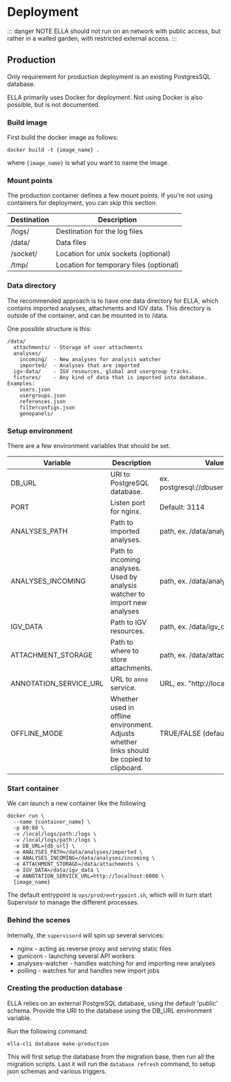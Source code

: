 # Deployment

::: danger NOTE
ELLA should not run on an network with public access, but rather in a walled garden, with restricted external access.
:::

## Production

Only requirement for production deployment is an existing PostgresSQL database.

ELLA primarily uses Docker for deployment. Not using Docker is also possible, but is not documented.

### Build image

First build the docker image as follows:

```
docker build -t {image_name} .
```

where `{image_name}` is what you want to name the image.

### Mount points

The production container defines a few mount points.
If you're not using containers for deployment, you can skip this section.

| Destination	| Description  	                          |
|------------	|----------------------	                  |
| /logs/      | Destination for the log files           |
| /data/      | Data files           	                  |
| /socket/    | Location for unix sockets (optional)    |
| /tmp/       | Location for temporary files (optional) |


### Data directory

The recommended approach is to have one data directory for ELLA, which contains imported analyses, attachments and IGV data. This directory is outside of the container, and can be mounted in to /data.

One possible structure is this:

```
/data/
  attachments/ - Storage of user attachments
  analyses/
    incoming/  - New analyses for analysis watcher
    imported/  - Analyses that are imported
  igv-data/    - IGV resources, global and usergroup tracks.
  fixtures/    - Any kind of data that is imported into database. Examples:
    users.json
    usergroups.json
    references.json
    filterconfigs.json
    genepanels/

```

### Setup environment

There are a few environment variables that should be set.

| Variable  	    | Description  	                                 | Values  |
|------------	    | ---------------------------------------------- | ------  |
| DB_URL    | URI to PostgreSQL database.	                         | ex. postgresql://dbuser@host/dbname   |
| PORT      | Listen port for nginx.	                         | Default: 3114   |
| ANALYSES_PATH   | Path to imported analyses. 	| path, ex. /data/analyses/imported |
| ANALYSES_INCOMING   | Path to incoming analyses. Used by analysis watcher to import new analyses 	| path, ex. /data/analyses/incoming |
| IGV_DATA   | Path to IGV resources. 	| path, ex. /data/igv_data |
| ATTACHMENT_STORAGE   | Path to where to store attachments. 	| path, ex. /data/attachments/ |
| ANNOTATION_SERVICE_URL   | URL to `anno` service. 	| URL, ex. "http://localhost:6000" |
| OFFLINE_MODE    | Whether used in offline environment. Adjusts whether links should be copied to clipboard.	| TRUE/FALSE (default: FALSE )    |


### Start container

We can launch a new container like the following

```
docker run \
  --name {container_name} \
  -p 80:80 \
  -v /local/logs/path:/logs \
  -v /local/logs/path:/logs \
  -e DB_URL={db_url} \
  -e ANALYSES_PATH=/data/analyses/imported \
  -e ANALYSES_INCOMING=/data/analyses/incoming \
  -e ATTACHMENT_STORAGE=/data/attachments \
  -e IGV_DATA=/data/igv_data \
  -e ANNOTATION_SERVICE_URL=http://localhost:6000 \
  {image_name}
```

The default entrypoint is `ops/prod/entrypoint.sh`, which will in turn start Supervisor to manage the different processes.

### Behind the scenes

Internally, the `supervisord` will spin up several services:

  - nginx - acting as reverse proxy and serving static files
  - gunicorn - launching several API workers
  - analyses-watcher - handles watching for and importing new analyses
  - polling - watches for and handles new import jobs


### Creating the production database

ELLA relies on an external PostgreSQL database, using the default 'public' schema.
Provide the URI to the database using the DB_URL environment variable.

Run the following command:

`ella-cli database make-production`

This will first setup the database from the migration base, then run all the migration scripts. Last it will run the `database refresh` command, to setup json schemas and various triggers.
